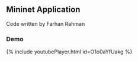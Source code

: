 ## Mininet Application
Code written by Farhan Rahman

### Demo
{% include youtubePlayer.html id=O1o0aYfUakg %}
